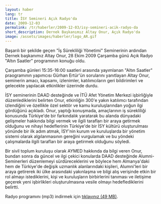 ```yaml
---
layout: haber
lang: tr
title: İSY Semineri Açık Radyo'da
date: 2009-12-03
permalink: /tr/haberler/2009-12-03/isy-semineri-acik-radyo-da
short_description: Dernek Başkanımız Altay Onur, Açık Radyo'da
image: /assets/images/haberler/logo_AR.gif
---
```


<p>
Başarılı bir şekilde geçen "İş Sürekliliği Yönetimi" Seminerinin ardından Dernek başkanımız Altay Onur, 28 Ekim 2009 Çarşamba günü Açık Radyo "Altın Saatler" programının konuğu oldu.
</p>
<p>
Çarşamba günleri 15:35-16:00 saatleri arasında yayımlanan "Altın Saatler" praogramının yapımcısı Gürhan Ertür'ün sorularını yanıtlayan Altay Onur, seminerin amacı, kapsamı, izlenimler, katılımcıların geri bildirimleri ve gelecekte yapılacak etkinlikler üzerinde durdu.
</p>
<p>
İSY seminerinin DAAD desteğinde ve İTÜ Afet Yönetim Merkezi işbirliğiyle düzenlediklerini belirten Onur, etkinliğin 300'e yakın katılımcı tarafından izlendiğini ve özellikle özel sektör ve kamu kuruluşlarından yoğun ilgi gördüğünü açıkladı. Onur, yaptığı konuşmada, amaçlarının iş sürekliliği konusunda Türkiye'de bir farkındalık yaratarak bu alanda dünyadaki gelişmeler hakkında bilgi vermek ve ilgili tarafları bir araya getirmek olduğunu ve nihayi hedeflerinin Türkiye'de bir İSY kültürü oluşturulması yönünde bir ilk adım atmak, İSY'nin kurum ve kuruluşlarda bir yönetim sistemi olarak algılanmasının gereğini vurgulamak ve bu yöndeki çalışmalarda ilgili tarafları bir araya getirmek olduğunu söyledi.
</p>
<p>
Bir sivil toplum kuruluşu olarak AYMED hakkında da bilgi veren Onur, bundan sonra da güncel ve ilgi çekici konularda DAAD desteğinde Alumni-Seminerleri düzenlemeyi sürdüreceklerini ve böylece hem Almanya'daki hem de Türkiye'de değişik uzmanlık alanlarındaki kişileri, Alumni'leri bir araya getirerek iki ülke arasındaki yakınlaşma ve bilgi alış verişinde etkin bir rol almayı istediklerini, kişi ve kuruluşların birbirlerini tanıması ve iletişime geçerek yeni işbirlikleri oluşturulmasına vesile olmayı hedeflediklerini belirtti.
</p>
<p>
Radyo programını (mp3) indirmek için <a href="{{ site.baseurl }}/files/AYMED-AcikRadyo.mp3" target="_blank">tıklayınız (49 MB)</a>.
</p>


